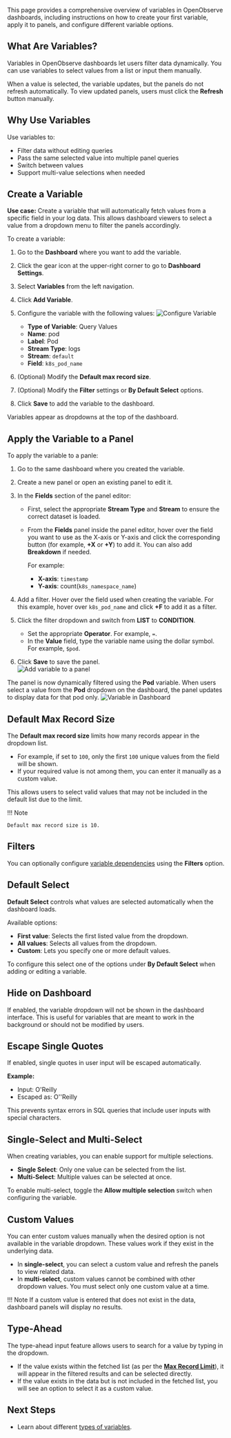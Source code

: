 This page provides a comprehensive overview of variables in OpenObserve dashboards, including instructions on how to create your first variable, apply it to panels, and configure different variable options. 

## What Are Variables?

Variables in OpenObserve dashboards let users filter data dynamically. You can use variables to select values from a list or input them manually.

When a value is selected, the variable updates, but the panels do not refresh automatically. To view updated panels, users must click the **Refresh** button manually.

## Why Use Variables

Use variables to:

- Filter data without editing queries
- Pass the same selected value into multiple panel queries
- Switch between values
- Support multi-value selections when needed


## Create a Variable
**Use case:** Create a variable that will automatically fetch values from a specific field in your log data. This allows dashboard viewers to select a value from a dropdown menu to filter the panels accordingly.

To create a variable: 

1. Go to the **Dashboard** where you want to add the variable.
2. Click the gear icon at the upper-right corner to go to **Dashboard Settings**.
3. Select **Variables** from the left navigation.
4. Click **Add Variable**.
5. Configure the variable with the following values:
    ![Configure Variable](../../../images/variables-query.png)

    - **Type of Variable**: Query Values
    - **Name**: pod
    - **Label**: Pod
    - **Stream Type**: logs
    - **Stream**: `default`
    - **Field**: `k8s_pod_name`

6. (Optional) Modify the **Default max record size**.
7. (Optional) Modify the **Filter** settings or **By Default Select** options.
8. Click **Save** to add the variable to the dashboard.

Variables appear as dropdowns at the top of the dashboard.

## Apply the Variable to a Panel

To apply the variable to a panle: 

1. Go to the same dashboard where you created the variable.
2. Create a new panel or open an existing panel to edit it.
3. In the **Fields** section of the panel editor:

    - First, select the appropriate **Stream Type** and **Stream** to ensure the correct dataset is loaded.
    - From the **Fields** panel inside the panel editor, hover over the field you want to use as the X-axis or Y-axis and click the corresponding button (for example, **+X** or **+Y**) to add it. You can also add **Breakdown** if needed.
    
        For example:

        - **X-axis**: `timestamp`
        - **Y-axis**: count(`k8s_namespace_name`)

4. Add a filter. Hover over the field used when creating the variable. For this example, hover over `k8s_pod_name` and click **+F** to add it as a filter.

5. Click the filter dropdown and switch from **LIST** to **CONDITION**. 

    - Set the appropriate **Operator**. For example, `=`.
    - In the **Value** field, type the variable name using the dollar symbol. For example, `$pod`.

6. Click **Save** to save the panel. <br>
![Add variable to a panel](../../../images/query-variable-result.png)

The panel is now dynamically filtered using the **Pod** variable. When users select a value from the **Pod** dropdown on the dashboard, the panel updates to display data for that pod only.
![Variable in Dashboard](../../../images/query-variable-results.png)

## Default Max Record Size

The **Default max record size** limits how many records appear in the dropdown list. 

- For example, if set to `100`, only the first `100` unique values from the field will be shown.
- If your required value is not among them, you can enter it manually as a custom value.

This allows users to select valid values that may not be included in the default list due to the limit.

!!! Note

    Default max record size is 10. 

## Filters
You can optionally configure [variable dependencies](variable-dependencies.md) using the **Filters** option.

## Default Select

**Default Select** controls what values are selected automatically when the dashboard loads.

Available options:

- **First value**: Selects the first listed value from the dropdown.
- **All values**: Selects all values from the dropdown.
- **Custom**: Lets you specify one or more default values.

To configure this select one of the options under **By Default Select** when adding or editing a variable.


## Hide on Dashboard

If enabled, the variable dropdown will not be shown in the dashboard interface. This is useful for variables that are meant to work in the background or should not be modified by users.

## Escape Single Quotes

If enabled, single quotes in user input will be escaped automatically.

**Example:**

- Input: O'Reilly
- Escaped as: O''Reilly

This prevents syntax errors in SQL queries that include user inputs with special characters.

## Single-Select and Multi-Select 

When creating variables, you can enable support for multiple selections.

- **Single Select**: Only one value can be selected from the list.
- **Multi-Select**: Multiple values can be selected at once.

To enable multi-select, toggle the **Allow multiple selection** switch when configuring the variable.

## Custom Values 

You can enter custom values manually when the desired option is not available in the variable dropdown. These values work if they exist in the underlying data.

- In **single-select**, you can select a custom value and refresh the panels to view related data.
- In **multi-select**, custom values cannot be combined with other dropdown values. You must select only one custom value at a time.

!!! Note
    If a custom value is entered that does not exist in the data, dashboard panels will display no results.

## Type-Ahead 

The type-ahead input feature allows users to search for a value by typing in the dropdown.

- If the value exists within the fetched list (as per the [**Max Record Limit**](#default-max-record-size)), it will appear in the filtered results and can be selected directly.
- If the value exists in the data but is not included in the fetched list, you will see an option to select it as a custom value.

## Next Steps

- Learn about different [types of variables](variable-types.md). 
